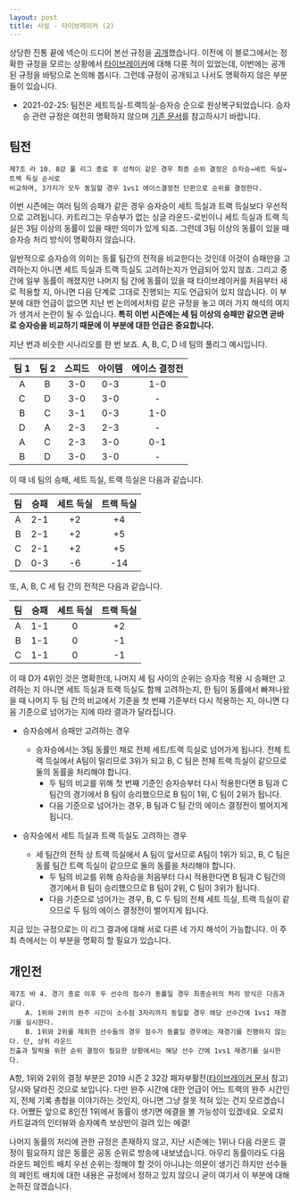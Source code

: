 ```yaml
---
layout: post
title: 사설 - 타이브레이커 (2) 
---
```


상당한 진통 끝에 넥슨이 드디어 본선 규정을 [공개](https://drive.google.com/file/d/19g9LzjhLCHP9WBJ5DBoq0emRZQCdAPFG/view)했습니다. 
이전에 이 블로그에서는 정확한 규정을 모르는 상황에서 [타이브레이커](../tiebreakers)에 대해 다룬 적이 있었는데, 이번에는 공개된 규정을 바탕으로 논의해 봅시다.
그런데 규정이 공개되고 나서도 명확하지 않은 부분들이 있습니다.

* 2021-02-25: 팀전은 세트득실-트랙득실-승자승 순으로 원상복구되었습니다. 승자승 관련 규정은 여전히 명확하지 않으며 [기존 문서](../tiebreakers)를 참고하시기 바랍니다.

## 팀전

```
제7조 라 10. 8강 풀 리그 종료 후 성적이 같은 경우 최종 순위 결정은 승자승→세트 득실→트랙 득실 순서로
비교하며, 3가지가 모두 동일할 경우 1vs1 에이스결정전 단판으로 순위를 결정한다.
```

이번 시즌에는 여러 팀의 승패가 같은 경우 승자승이 세트 득실과 트랙 득실보다 우선적으로 고려됩니다.
카트리그는 무승부가 없는 싱글 라운드-로빈이니 세트 득실과 트랙 득실은 3팀 이상의 동률이 있을 때만 의미가 있게 되죠.
그런데 3팀 이상의 동률이 있을 때 승자승 처리 방식이 명확하지 않습니다. 

일반적으로 승자승의 의미는 동률 팀간의 전적을 비교한다는 것인데 이것이 승패만을 고려하는지 아니면 세트 득실과 트랙 득실도 고려하는지가 언급되어 있지 않죠.
그리고 중간에 일부 동률이 깨졌지만 나머지 팀 간에 동률이 있을 때 타이브레이커를 처음부터 새로 적용할 지, 아니면 다음 단계로 그대로 진행되는 지도 언급되어 있지 않습니다.
이 부분에 대한 언급이 없으면 지난 번 논의에서처럼 같은 규정을 놓고 여러 가지 해석의 여지가 생겨서 논란이 될 수 있습니다. 
__특히 이번 시즌에는 세 팀 이상의 승패만 같으면 곧바로 승자승을 비교하기 때문에 이 부분에 대한 언급은 중요합니다.__

지난 번과 비슷한 시나리오를 한 번 보죠. 
A, B, C, D 네 팀의 풀리그 예시입니다.

| 팀 1 | 팀 2 | 스피드 | 아이템 | 에이스 결정전 |
|:---:|:---:|:---:|:---:|:---:|
| A | B | 3-0 | 0-3 | 1-0 |
| C | D | 3-0 | 3-0 | - |
| B | C | 3-1 | 0-3 | 1-0 |
| D | A | 2-3 | 2-3 | - |
| A | C | 2-3 | 3-0 | 0-1 | 
| B | D | 3-0 | 3-0 | - |

이 때 네 팀의 승패, 세트 득실, 트랙 득실은 다음과 같습니다.

| 팀 | 승패 | 세트 득실 | 트랙 득실 |
|:---:|:---:|:---:|:---:|
| A | 2-1 | +2 | +4 |
| B | 2-1 | +2 | +5 |
| C | 2-1 | +2 | +5 |
| D | 0-3 | -6 | -14 |

또, A, B, C 세 팀 간의 전적은 다음과 같습니다.

| 팀 | 승패 | 세트 득실 | 트랙 득실 |
|:---:|:---:|:---:|:---:|
| A | 1-1 | 0 | +2 |
| B | 1-1 | 0 | -1 |
| C | 1-1 | 0 | -1 |

이 때 D가 4위인 것은 명확한데, 나머지 세 팀 사이의 순위는 승자승 적용 시 승패만 고려하는 지 아니면 세트 득실과 트랙 득실도 함께 고려하는지, 
한 팀이 동률에서 빠져나왔을 때 나머지 두 팀 간의 비교에서 기준을 첫 번째 기준부터 다시 적용하는 지, 아니면 다음 기준으로 넘어가는 지에 따라 결과가 달라집니다. 

- 승자승에서 승패만 고려하는 경우
    - 승자승에서는 3팀 동률인 채로 전체 세트/트랙 득실로 넘어가게 됩니다. 전체 트랙 득실에서 A팀이 밀리므로 3위가 되고 B, C 팀은 전체 트랙 득실이 같으므로 둘의 동률을 처리해야 합니다.
        - 두 팀의 비교를 위해 첫 번째 기준인 승자승부터 다시 적용한다면 B 팀과 C 팀간의 경기에서 B 팀이 승리했으므로 B 팀이 1위, C 팀이 2위가 됩니다.
        - 다음 기준으로 넘어가는 경우, B 팀과 C 팀 간의 에이스 결정전이 벌어지게 됩니다.

- 승자승에서 세트 득실과 트랙 득실도 고려하는 경우 
    - 세 팀간의 전적 상 트랙 득실에서 A 팀이 앞서므로 A팀이 1위가 되고, B, C 팀은 동률 팀간 트랙 득실이 같으므로 둘의 동률을 처리해야 합니다.
        - 두 팀의 비교를 위해 승자승을 처음부터 다시 적용한다면 B 팀과 C 팀간의 경기에서 B 팀이 승리했으므로 B 팀이 2위, C 팀이 3위가 됩니다.
        - 다음 기준으로 넘어가는 경우, B, C 두 팀의 전체 세트 득실, 트랙 득실이 같으므로 두 팀의 에이스 결정전이 벌어지게 됩니다. 

지금 있는 규정으로는 이 리그 결과에 대해 서로 다른 네 가지 해석이 가능합니다. 이 주최 측에서는 이 부분을 명확히 할 필요가 있습니다.

## 개인전 

```
제7조 바 4. 경기 종료 이후 두 선수의 점수가 동률일 경우 최종순위의 처리 방식은 다음과 같다.
    A. 1위와 2위의 완주 시간이 소수점 3자리까지 동일할 경우 해당 선수간에 1vs1 재경기를 실시한다.
    B. 1위와 2위를 제외한 선수들의 경우 점수가 동률일 경우에는 재경기를 진행하지 않는다. 단, 상위 라운드 
진출과 탈락을 위한 순위 결정이 필요한 상황에서는 해당 선수 간에 1vs1 재경기를 실시한다.
```

A항, 1위와 2위의 결정 부분은 2019 시즌 2 32강 패자부활전([타이브레이커 문서](../tiebreakers) 참고) 당시와 달라진 것으로 보입니다. 
다만 완주 시간에 대한 언급이 어느 트랙의 완주 시간인지, 전체 기록 총합을 이야기하는 것인지, 아니면 그냥 잘못 적혀 있는 건지 모르겠습니다. 
어쨌든 앞으로 8인전 1위에서 동률이 생기면 에결을 볼 가능성이 있겠네요. 오로지 카트걸과의 인터뷰와 승자예측 보상만이 걸려 있는 에결!

나머지 동률의 처리에 관한 규정은 존재하지 않고, 지난 시즌에는 1위나 다음 라운드 결정이 필요하지 않은 동률은 공동 순위로 방송에 내보냈습니다.
아무리 동률이라도 다음 라운드 페인트 배치 우선 순위는 정해야 할 것이 아니냐는 의문이 생기긴 하지만 선수들의 페인트 배치에 대한 내용은 규정에서 정하고 있지 않으니 굳이 여기서 이 부분에 대해 논하진 않겠습니다.
